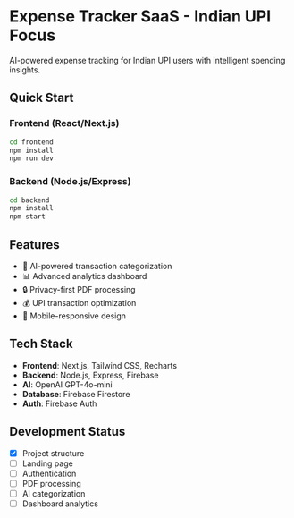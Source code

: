 # Expense Tracker SaaS - Indian UPI Focus

AI-powered expense tracking for Indian UPI users with intelligent spending insights.

## Quick Start

### Frontend (React/Next.js)
```bash
cd frontend
npm install
npm run dev
```

### Backend (Node.js/Express)
```bash
cd backend
npm install
npm start
```

## Features
- 🤖 AI-powered transaction categorization
- 📊 Advanced analytics dashboard
- 🔒 Privacy-first PDF processing
- 💰 UPI transaction optimization
- 📱 Mobile-responsive design

## Tech Stack
- **Frontend**: Next.js, Tailwind CSS, Recharts
- **Backend**: Node.js, Express, Firebase
- **AI**: OpenAI GPT-4o-mini
- **Database**: Firebase Firestore
- **Auth**: Firebase Auth

## Development Status
- [x] Project structure
- [ ] Landing page
- [ ] Authentication
- [ ] PDF processing
- [ ] AI categorization
- [ ] Dashboard analytics